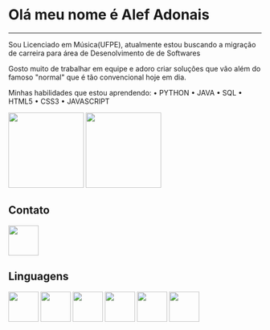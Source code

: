 # Olá meu nome é Alef Adonais

---

Sou Licenciado em Música(UFPE), atualmente estou buscando a migração de carreira para área de Desenolvimento de de Softwares

Gosto muito de trabalhar em equipe e adoro criar soluções que vão além do famoso "normal" que é tão convencional hoje em dia.

Minhas habilidades que estou aprendendo:
• PYTHON
• JAVA
• SQL
• HTML5
• CSS3
• JAVASCRIPT

<div>
<img height="150em" src="https://github-readme-stats.vercel.app/api?username=alefadonais5&theme=dark&show_icons=true=transparent">

<img height="150em" src="https://github-readme-stats.vercel.app/api/top-langs/?username=alefadonais5&size_weight=0.5&count_weight=0.5">
</div>

## Contato

<a herf="https://www.linkedin.com/in/alefadonais/">
    <img src="https://cdn.jsdelivr.net/gh/devicons/devicon/icons/linkedin/linkedin-original.svg" align="center" heigth="50" width="60">
</a>

## Linguagens

<div>

<img src="https://cdn.jsdelivr.net/gh/devicons/devicon/icons/html5/html5-original.svg" align="center" heigth="50" width="60"/>

<img src="https://cdn.jsdelivr.net/gh/devicons/devicon/icons/css3/css3-original.svg" align="center" heigth="50" width="60"/>  


<img src="https://cdn.jsdelivr.net/gh/devicons/devicon/icons/javascript/javascript-original.svg" align="center" heigth="50" width="60"/>


<img src="https://cdn.jsdelivr.net/gh/devicons/devicon/icons/mysql/mysql-original-wordmark.svg" align="center" heigth="50" width="60"/>


<img src="https://cdn.jsdelivr.net/gh/devicons/devicon/icons/java/java-original-wordmark.svg" align="center" heigth="50" width="60"/>


<img src="https://cdn.jsdelivr.net/gh/devicons/devicon/icons/python/python-original-wordmark.svg" align="center" heigth="50" width="60" />
           
          
</div>
